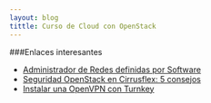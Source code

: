 ```yaml
---
layout: blog
tittle: Curso de Cloud con OpenStack
---
```

###Enlaces interesantes

* [Administrador de Redes definidas por Software](https://docs.stackops.net/sdn-plugin-es.html)
* [Seguridad OpenStack en Cirrusflex: 5 consejos](https://cirrusflex.com/2015/03/31/seguridad-openstack-en-cirrusflex-5-consejos/)
* [Instalar una OpenVPN con Turnkey](https://cirrusflex.com/2015/02/13/instalar-una-openvpn-con-turnkey/)
